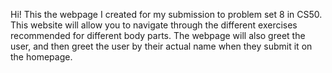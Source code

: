 Hi! This the webpage I created for my submission to problem set 8 in CS50. This website will allow you to navigate through the different exercises recommended for different body parts. The webpage will also greet the user, and then greet the user by their actual name when they submit it on the homepage.
